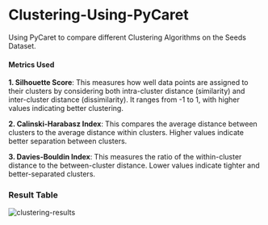 # Clustering-Using-PyCaret
Using PyCaret to compare different Clustering Algorithms on the Seeds Dataset.

#### Metrics Used
**1. Silhouette Score**: This measures how well data points are assigned to their clusters by considering both intra-cluster distance (similarity) and inter-cluster distance (dissimilarity). It ranges from -1 to 1, with higher values indicating better clustering.     
       
**2. Calinski-Harabasz Index**: This compares the average distance between clusters to the average distance within clusters. Higher values indicate better separation between clusters. 
           
**3. Davies-Bouldin Index**: This measures the ratio of the within-cluster distance to the between-cluster distance. Lower values indicate tighter and better-separated clusters.     
         
### Result Table
![clustering-results](https://github.com/praneykalra16/Clustering-using-pycaret/assets/100370893/82bc07bb-a10e-4147-9aeb-7c20ff5f869e)
